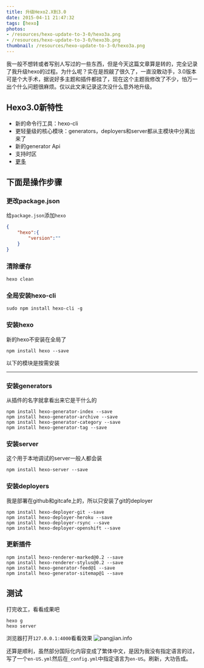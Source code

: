 ```yaml
---
title: 升级Hexo2.X到3.0
date: 2015-04-11 21:47:32
tags: [hexo]
photos:
- /resources/hexo-update-to-3-0/hexo3a.png
- /resources/hexo-update-to-3-0/hexo3b.png
thumbnail: /resources/hexo-update-to-3-0/hexo3a.png
---
```

我一般不想转或者写别人写过的一些东西，但是今天这篇文章算是转的，完全记录了我升级hexo的过程。为什么呢？实在是觊觎了很久了，一直没敢动手，3.0版本可是个大手术，据说好多主题和插件都挂了，现在这个主题我修改了不少，怕万一出个什么问题很麻烦。仅以此文来记录这次没什么意外地升级。

## Hexo3.0新特性
* 新的命令行工具：hexo-cli
* 更轻量级的核心模块：generators，deployers和server都从主模块中分离出来了
* 新的generator Api
* 支持时区
* [更多](https://github.com/hexojs/hexo/wiki/Breaking-Changes-in-Hexo-3.0)

<!--more-->

## 下面是操作步骤
### 更改package.json
给`package.json`添加`hexo`
```json
{
    "hexo":{
        "version":""
    }
}
```

### 清除缓存
```shell
hexo clean
```

### 全局安装hexo-cli
```shell
sudo npm install hexo-cli -g
```

### 安装hexo
新的hexo不安装在全局了
```shell
npm install hexo --save
```

以下的模块是按需安装
***
### 安装generators
从插件的名字就拿看出来它是干什么的
```shell
npm install hexo-generator-index --save
npm install hexo-generator-archive --save
npm install hexo-generator-category --save
npm install hexo-generator-tag --save
```

### 安装server
这个用于本地调试的server一般人都会装
```shell
npm install hexo-server --save
```

### 安装deployers
我是部署在github和gitcafe上的，所以只安装了git的deployer
```shell
npm install hexo-deployer-git --save
npm install hexo-deployer-heroku --save
npm install hexo-deployer-rsync --save
npm install hexo-deployer-openshift --save
```

### 更新插件
```shell
npm install hexo-renderer-marked@0.2 --save
npm install hexo-renderer-stylus@0.2 --save
npm install hexo-generator-feed@1 --save
npm install hexo-generator-sitemap@1 --save
```

## 测试
打完收工，看看成果吧

```shell
hexo g
hexo server
```

浏览器打开`127.0.0.1:4000`看看效果
![pangjian.info](/resources/hexo-update-to-3-0/pangjian.info.png)

还算是顺利，虽然部分国际化内容变成了繁体中文，是因为我没有指定语言的过，写了一个`en-US.yml`然后在`_config.yml`中指定语言为`en-US`。刷新，大功告成。
<!-- indicate-the-source -->
